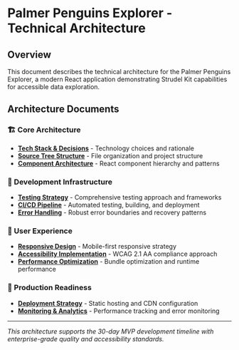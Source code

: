 # Palmer Penguins Explorer - Technical Architecture

## Overview

This document describes the technical architecture for the Palmer Penguins Explorer, a modern React application demonstrating Strudel Kit capabilities for accessible data exploration.

## Architecture Documents

### 🏗️ Core Architecture

- [**Tech Stack & Decisions**](./tech-stack.md) - Technology choices and rationale
- [**Source Tree Structure**](./source-tree.md) - File organization and project structure
- [**Component Architecture**](./component-architecture.md) - React component hierarchy and patterns

### 🔧 Development Infrastructure

- [**Testing Strategy**](./testing-strategy.md) - Comprehensive testing approach and frameworks
- [**CI/CD Pipeline**](./cicd-pipeline.md) - Automated testing, building, and deployment
- [**Error Handling**](./error-handling.md) - Robust error boundaries and recovery patterns

### 📱 User Experience

- [**Responsive Design**](./responsive-design.md) - Mobile-first responsive strategy
- [**Accessibility Implementation**](./accessibility.md) - WCAG 2.1 AA compliance approach
- [**Performance Optimization**](./performance.md) - Bundle optimization and runtime performance

### 🚀 Production Readiness

- [**Deployment Strategy**](./deployment.md) - Static hosting and CDN configuration
- [**Monitoring & Analytics**](./monitoring.md) - Performance tracking and error monitoring

---

_This architecture supports the 30-day MVP development timeline with enterprise-grade quality and accessibility standards._
